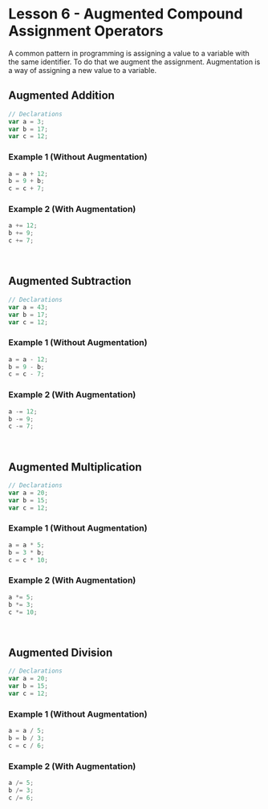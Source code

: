 # Lesson 6 - Augmented Compound Assignment Operators

A common pattern in programming is assigning a value to a variable with the same identifier. To do that we augment the assignment.
Augmentation is a way of assigning a new value to a variable.

## Augmented Addition

```js
// Declarations
var a = 3;
var b = 17;
var c = 12;
```

### Example 1 (Without Augmentation)

```js
a = a + 12;
b = 9 + b;
c = c + 7;
```

### Example 2 (With Augmentation)

```js
a += 12;
b += 9;
c += 7;
```

<br>

## Augmented Subtraction

```js
// Declarations
var a = 43;
var b = 17;
var c = 12;
```

### Example 1 (Without Augmentation)

```js
a = a - 12;
b = 9 - b;
c = c - 7;
```

### Example 2 (With Augmentation)

```js
a -= 12;
b -= 9;
c -= 7;
```

<br>

## Augmented Multiplication

```js
// Declarations
var a = 20;
var b = 15;
var c = 12;
```

### Example 1 (Without Augmentation)

```js
a = a * 5;
b = 3 * b;
c = c * 10;
```

### Example 2 (With Augmentation)

```js
a *= 5;
b *= 3;
c *= 10;
```

<br>

## Augmented Division

```js
// Declarations
var a = 20;
var b = 15;
var c = 12;
```

### Example 1 (Without Augmentation)

```js
a = a / 5;
b = b / 3;
c = c / 6;
```

### Example 2 (With Augmentation)

```js
a /= 5;
b /= 3;
c /= 6;
```
